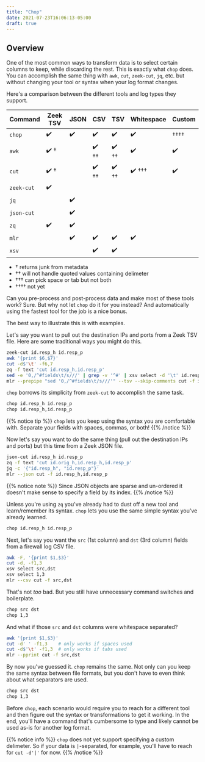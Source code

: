 ```yaml
---
title: "Chop"
date: 2021-07-23T16:06:13-05:00
draft: true
---
```


## Overview

One of the most common ways to transform data is to select certain columns to keep, while discarding the rest. This is exactly what `chop` does. You can accomplish the same thing with `awk`, `cut`, `zeek-cut`, `jq`, etc. but without changing your tool or syntax when your log format changes. 

Here's a comparison between the different tools and log types they support.

| Command    | Zeek TSV | JSON | CSV  | TSV  | Whitespace | Custom |
| ---------- | -------- | ---- | ---- | ---- | ---------- | ------ |
| `chop`     | ✔️        | ✔️    | ✔️    | ✔️    | ✔️          | ††††   |
| `awk`      | ✔️ †      |      | ✔️ †† | ✔️ †† | ✔️          | ✔️      |
| `cut`      | ✔️ †      |      | ✔️ †† | ✔️ †† | ✔️  †††     | ✔️      |
| `zeek-cut` | ✔️        |      |      |      |            |        |
| `jq`       |          | ✔️    |      |      |            |        |
| `json-cut` |          | ✔️    |      |      |            |        |
| `zq`       | ✔️        | ✔️    |      |      |            |        |
| `mlr`      |          | ✔️    | ✔️    | ✔️    | ✔️          |        |
| `xsv`      |          |      | ✔️    | ✔️    |            |        |

- † returns junk from metadata
- †† will not handle quoted values containing delimeter
- ††† can pick space or tab but not both
- †††† not yet

Can you pre-process and post-process data and make most of these tools work? Sure. But why not let `chop` do it for you instead? And automatically using the fastest tool for the job is a nice bonus.

The best way to illustrate this is with examples.

Let's say you want to pull out the destination IPs and ports from a Zeek TSV file. Here are some traditional ways you might do this.

```bash
zeek-cut id.resp_h id.resp_p
awk '{print $6,$7}'
cut -d$'\t' -f6,7
zq -f text 'cut id.resp_h,id.resp_p'
sed -e '0,/^#fields\t/s///' | grep -v '^#' | xsv select -d '\t' id.resp_h,id.resp_p
mlr --prepipe "sed '0,/^#fields\t/s///'" --tsv --skip-comments cut -f id.resp_h,id.resp_p
```

`chop` borrows its simplicity from `zeek-cut` to accomplish the same task.

```bash
chop id.resp_h id.resp_p
chop id.resp_h,id.resp_p
```
<!-- 
These don't yet work with Zeek TSV
chop 6,7
chop 6 7
chop 6-7
-->


{{% notice tip %}}
`chop` lets you keep using the syntax you are comfortable with. Separate your fields with spaces, commas, or both!
{{% /notice %}}

Now let's say you want to do the same thing (pull out the destination IPs and ports) but this time from a Zeek JSON file.

```bash
json-cut id.resp_h id.resp_p
zq -f text 'cut id.orig_h,id.resp_h,id.resp_p'
jq -c '{"id.resp_h", "id.resp_p"}'
mlr --json cut -f id.resp_h,id.resp_p
```

{{% notice note %}}
Since JSON objects are sparse and un-ordered it doesn't make sense to specify a field by its index.
{{% /notice %}}

Unless you're using `zq` you've already had to dust off a new tool and learn/remember its syntax. `chop` lets you use the same simple syntax you've already learned.

```bash
chop id.resp_h id.resp_p
```

Next, let's say you want the `src` (1st column) and `dst` (3rd column) fields from a firewall log CSV file.

```bash
awk -F, '{print $1,$3}'
cut -d, -f1,3
xsv select src,dst
xsv select 1,3
mlr --csv cut -f src,dst
```

That's not *too* bad. But you still have unnecessary command switches and boilerplate.

```bash
chop src dst
chop 1,3
```

And what if those `src` and `dst` columns were whitespace separated?

```bash
awk '{print $1,$3}'
cut -d' ' -f1,3    # only works if spaces used
cut -d$'\t' -f1,3  # only works if tabs used
mlr --pprint cut -f src,dst
```

By now you've guessed it. `chop` remains the same. Not only can you keep the same syntax between file formats, but you don't have to even think about what separators are used.

```bash
chop src dst
chop 1,3
```

Before `chop`, each scenario would require you to reach for a different tool and then figure out the syntax or transformations to get it working. In the end, you'll have a command that's cumbersome to type and likely cannot be used as-is for another log format.

{{% notice info %}}
`chop` does not yet support specifying a custom delimeter. So if your data is `|`-separated, for example, you'll have to reach for `cut -d'|'` for now.
{{% /notice %}}
